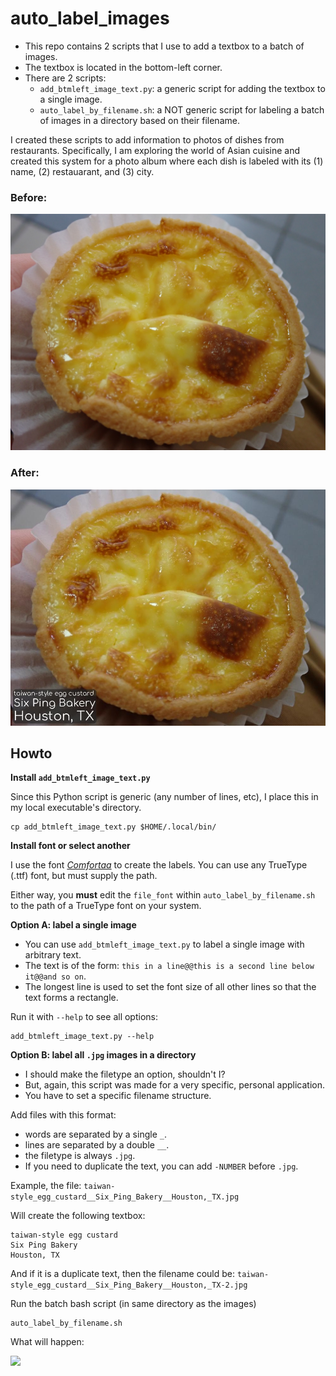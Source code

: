 # auto_label_images

- This repo contains 2 scripts that I use to add a textbox to a batch of images.
- The textbox is located in the bottom-left corner.
- There are 2 scripts:
  - `add_btmleft_image_text.py`: a generic script for adding the textbox to a single image.
  - `auto_label_by_filename.sh`: a NOT generic script for labeling a batch of images in a directory based on their filename.

I created these scripts to add information to photos of dishes from restaurants.
Specifically, I am exploring the world of Asian cuisine and created this system for a photo album where each
dish is labeled with its (1) name, (2) restauarant, and (3) city. 

### Before:

![Unlabeled image](taiwan-style_egg_custard__Six_Ping_Bakery__Houston,_TX.jpg)

### After:

![Labeled image](taiwan-style_egg_custard__Six_Ping_Bakery__Houston,_TX--labeled.jpg)

## Howto

**Install `add_btmleft_image_text.py`**

Since this Python script is generic (any number of lines, etc), I place this in my local executable's directory. 

    cp add_btmleft_image_text.py $HOME/.local/bin/
    
**Install font or select another**

I use the font [_Comfortaa_](https://fonts.google.com/specimen/Comfortaa) to create the labels. You can use any TrueType (.ttf) font, but must supply the path.

Either way, you **must** edit the `file_font` within `auto_label_by_filename.sh` to the path of a TrueType font on your system.

**Option A: label a single image**

- You can use `add_btmleft_image_text.py` to label a single image with arbitrary text.
- The text is of the form: `this in a line@@this is a second line below it@@and so on`.
- The longest line is used to set the font size of all other lines so that the text forms a rectangle.

Run it with `--help` to see all options:

    add_btmleft_image_text.py --help
    
**Option B: label all `.jpg` images in a directory**

- I should make the filetype an option, shouldn't I?
- But, again, this script was made for a very specific, personal application.
- You have to set a specific filename structure.

Add files with this format:

  - words are separated by a single `_`.
  - lines are separated by a double `__`.
  - the filetype is always `.jpg`.
  - If you need to duplicate the text, you can add `-NUMBER` before `.jpg`.

Example, the file: `taiwan-style_egg_custard__Six_Ping_Bakery__Houston,_TX.jpg`

Will create the following textbox:

    taiwan-style egg custard
    Six Ping Bakery
    Houston, TX
    
And if it is a duplicate text, then the filename could be: `taiwan-style_egg_custard__Six_Ping_Bakery__Houston,_TX-2.jpg`
    
Run the batch bash script (in same directory as the images)

    auto_label_by_filename.sh

What will happen:

[<img src="https://img.youtube.com/vi/ofXlMjnEmdQ/maxresdefault.jpg" width="50%">](https://youtu.be/ofXlMjnEmdQ)
